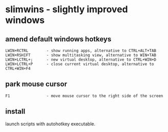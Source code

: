 # slimwins - slightly improved windows

## amend default windows hotkeys
```
LWIN+RCTRL        - show running apps, alternative to CTRL+ALT+TAB
LWIN+RSHIFT       - show multitasking view, alternative to WIN+TAB
LWIN+LCTRL+;      - new virtual desktop, alternative to CTRL+WIN+D
LWIN+LCTRL+P      - close current virtual desktop, alternative to CTRL+WIN+F4
```

## park mouse cursor
```
F1                - move mouse cursor to the right side of the screen
```

## install
launch scripts with autohotkey executable.
